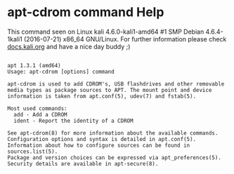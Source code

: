 # apt-cdrom command Help
 
 This command seen on Linux kali 4.6.0-kali1-amd64 #1 SMP Debian 4.6.4-1kali1 (2016-07-21) x86_64 GNU/Linux. For further information please check [docs.kali.org](docs.kali.org) and have a nice day buddy ;) 

~~~

apt 1.3.1 (amd64)
Usage: apt-cdrom [options] command

apt-cdrom is used to add CDROM's, USB flashdrives and other removable
media types as package sources to APT. The mount point and device
information is taken from apt.conf(5), udev(7) and fstab(5).

Most used commands:
  add - Add a CDROM
  ident - Report the identity of a CDROM

See apt-cdrom(8) for more information about the available commands.
Configuration options and syntax is detailed in apt.conf(5).
Information about how to configure sources can be found in sources.list(5).
Package and version choices can be expressed via apt_preferences(5).
Security details are available in apt-secure(8).

~~~
